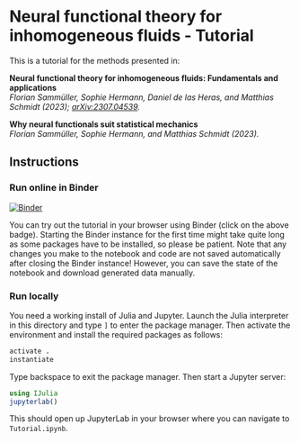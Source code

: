 # Neural functional theory for inhomogeneous fluids - Tutorial

This is a tutorial for the methods presented in:

**Neural functional theory for inhomogeneous fluids: Fundamentals and applications**  
*Florian Sammüller, Sophie Hermann, Daniel de las Heras, and Matthias Schmidt (2023); [arXiv:2307.04539](https://arxiv.org/abs/2307.04539).*

**Why neural functionals suit statistical mechanics**  
*Florian Sammüller, Sophie Hermann, and Matthias Schmidt (2023).*

## Instructions

### Run online in Binder

[![Binder](https://mybinder.org/badge_logo.svg)](https://mybinder.org/v2/gh/sfalmo/NeuralDFT-Tutorial/HEAD?labpath=Tutorial.ipynb)

You can try out the tutorial in your browser using Binder (click on the above badge).
Starting the Binder instance for the first time might take quite long as some packages have to be installed, so please be patient.
Note that any changes you make to the notebook and code are not saved automatically after closing the Binder instance!
However, you can save the state of the notebook and download generated data manually.

### Run locally

You need a working install of Julia and Jupyter.
Launch the Julia interpreter in this directory and type `]` to enter the package manager.
Then activate the environment and install the required packages as follows:

```julia
activate .
instantiate
```

Type backspace to exit the package manager.
Then start a Jupyter server:

```julia
using IJulia
jupyterlab()
```

This should open up JupyterLab in your browser where you can navigate to `Tutorial.ipynb`.
